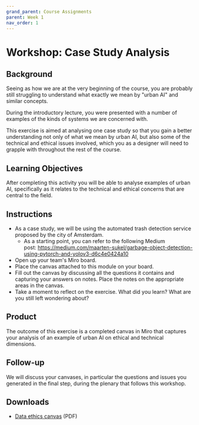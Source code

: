 ```yaml
---
grand_parent: Course Assignments
parent: Week 1
nav_order: 1
---
```


# Workshop: Case Study Analysis

## Background

Seeing as how we are at the very beginning of the course, you are probably still struggling to understand what exactly we mean by "urban AI" and similar concepts.

During the introductory lecture, you were presented with a number of examples of the kinds of systems we are concerned with.

This exercise is aimed at analysing one case study so that you gain a better understanding not only of what we mean by urban AI, but also some of the technical and ethical issues involved, which you as a designer will need to grapple with throughout the rest of the course.

## Learning Objectives

After completing this activity you will be able to analyse examples of urban AI, specifically as it relates to the technical and ethical concerns that are central to the field.

## Instructions

-   As a case study, we will be using the automated trash detection service proposed by the city of Amsterdam.
    -   As a starting point, you can refer to the following Medium post: <https://medium.com/maarten-sukel/garbage-object-detection-using-pytorch-and-yolov3-d6c4e0424a10>
-   Open up your team's Miro board.
-   Place the canvas attached to this module on your board.
-   Fill out the canvas by discussing all the questions it contains and capturing your answers on notes. Place the notes on the appropriate areas in the canvas.
-   Take a moment to reflect on the exercise. What did you learn? What are you still left wondering about?

## Product

The outcome of this exercise is a completed canvas in Miro that captures your analysis of an example of urban AI on ethical and technical dimensions.

## Follow-up

We will discuss your canvases, in particular the questions and issues you generated in the final step, during the plenary that follows this workshop.

## Downloads

- [Data ethics canvas](../../../downloads/data-ethics-canvas-lite-v2.pdf) (PDF)